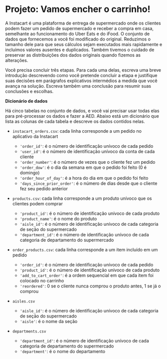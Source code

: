 # Projeto: Vamos encher o carrinho!

A Instacart é uma plataforma de entrega de supermercado onde os clientes podem fazer um pedido de supermercado e receber a compra em casa, semelhante ao funcionamento do Uber Eats e do iFood. O conjunto de dados que fornecemos a você foi modificado do original. Reduzimos o tamanho dele para que seus cálculos sejam executados mais rapidamente e incluímos valores ausentes e duplicados. Também tivemos o cuidado de preservar as distribuições dos dados originais quando fizemos as alterações.

Você precisa concluir três etapas. Para cada uma delas, escreva uma breve introdução descrevendo como você pretende concluir a etapa e justifique suas decisões em parágrafos explicativos intermédios a medida que você avança na solução. Escreva também uma conclusão para resumir suas conclusões e escolhas.

**Dicionário de dados**

Há cinco tabelas no conjunto de dados, e você vai precisar usar todas elas para pré-processar os dados e fazer a AED. Abaixo está um dicionário que lista as colunas de cada tabela e descreve os dados contidos nelas.

- `instacart_orders.csv`: cada linha corresponde a um pedido no aplicativo da Instacart
    - `'order_id'`: é o número de identificação unívoco de cada pedido
    - `'user_id'`: é o número de identificação unívoco da conta de cada cliente
    - `'order_number'`: é o número de vezes que o cliente fez um pedido
    - `'order_dow'`: é o dia da semana em que o pedido foi feito (0 é domingo)
    - `'order_hour_of_day'`: é a hora do dia em que o pedido foi feito
    - `'days_since_prior_order'`: é o número de dias desde que o cliente fez seu pedido anterior

- `products.csv`: cada linha corresponde a um produto unívoco que os clientes podem comprar
    - `'product_id'`: é o número de identificação unívoco de cada produto
    - `'product_name'`: é o nome do produto
    - `'aisle_id'`: é o número de identificação unívoco de cada categoria de seção do supermercado
    - `'department_id'`: é o número de identificação unívoco de cada categoria de departamento do supermercado

-	`order_products.csv`: cada linha corresponde a um item incluído em um pedido
    -	`'order_id'`: é o número de identificação unívoco de cada pedido
    -	`'product_id'`: é o número de identificação unívoco de cada produto
    -	`'add_to_cart_order'`: é a ordem sequencial em que cada item foi colocado no carrinho
    -	`'reordered'`: 0 se o cliente nunca comprou o produto antes, 1 se já o comprou

-	`aisles.csv`
    -	`'aisle_id'`: é o número de identificação unívoco de cada categoria de seção do supermercado
    -	`'aisle'`: é o nome da seção

-	`departments.csv`
    -	`'department_id'`: é o número de identificação unívoco de cada categoria de departamento do supermercado
    -	`'department'`: é o nome do departamento
